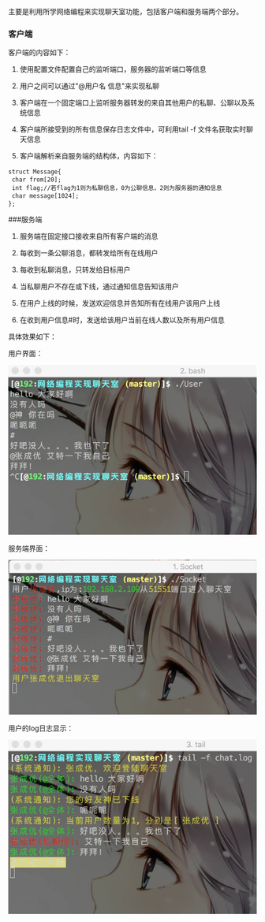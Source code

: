 主要是利用所学网络编程来实现聊天室功能，包括客户端和服务端两个部分。

### 客户端

客户端的内容如下：

1. 使用配置文件配置自己的监听端口，服务器的监听端口等信息

2. 用户之间可以通过"@用户名 信息"来实现私聊

3. 客户端在一个固定端口上监听服务器转发的来自其他用户的私聊、公聊以及系统信息

4. 客户端所接受到的所有信息保存日志文件中，可利用tail -f 文件名获取实时聊天信息

5. 客户端解析来自服务端的结构体，内容如下：

```
struct Message{  
 char from[20];  
 int flag;//若flag为1则为私聊信息，0为公聊信息，2则为服务器的通知信息  
 char message[1024]; 
};
```



###服务端

1. 服务端在固定接口接收来自所有客户端的消息

2. 每收到一条公聊消息，都转发给所有在线用户

3. 每收到私聊消息，只转发给目标用户

4. 当私聊用户不存在或下线，通过通知信息告知该用户

5. 在用户上线的时候，发送欢迎信息并告知所有在线用户该用户上线

6. 在收到用户信息#时，发送给该用户当前在线人数以及所有用户信息

    

具体效果如下：

用户界面：

![user](photo/user.jpg)

服务端界面：

![socket](photo/socket.jpg)

用户的log日志显示：

![log](photo/log.jpg)